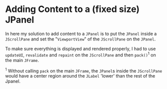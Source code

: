 # Adding Content to a (fixed size) JPanel
In here my solution to add content to a `JPanel` is to put the
`JPanel` inside a `JScrollPane` and set the "`ViewportView`" of the `JScrollPane` on the `JPanel`.

To make sure everything is displayed and rendered properly, I had to use `updateUI`, `revalidate` and `repaint` on the `JScrollPane` and then `pack()`<sup>1</sup> on the main `JFrame`.






<sup>1</sup> Without calling `pack` on the main `JFrame`, the `JPanel`s inside the `JScrollPane` would have a center region around the `JLabel` 'lower' than the rest of the Jpanel.
